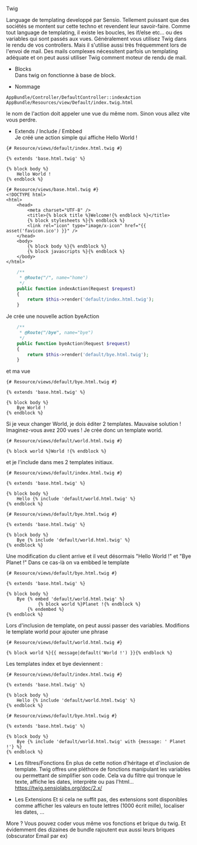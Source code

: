 Twig

Language de templating developpé par Sensio. Tellement puissant que des sociétés se montent sur cette techno et revendent leur savoir-faire.
Comme tout language de templating, il existe les boucles, les if/else etc... ou des variables qui sont passés aux vues.
Généralement vous utilisez Twig dans le rendu de vos controllers. Mais il s'utilise aussi très fréquemment lors de l'envoi de mail. Des mails complexes nécessitent parfois un templating adéquate et on peut aussi utiliser Twig comment moteur de rendu de mail.

- Blocks  
Dans twig on fonctionne à base de block.

- Nommage  
```
AppBundle/Controller/DefaultController::indexAction  
AppBundle/Resources/view/Default/index.twig.html
```
le nom de l'action doit appeler une vue du même nom. Sinon vous allez vite vous perdre.

- Extends / Include / Embbed  
Je créé une action simple qui affiche Hello World !
```twig
{# Resource/views/default/index.html.twig #}

{% extends 'base.html.twig' %}

{% block body %}
    Hello World !
{% endblock %}
```

```twig
{# Resource/views/base.html.twig #}
<!DOCTYPE html>
<html>
    <head>
        <meta charset="UTF-8" />
        <title>{% block title %}Welcome!{% endblock %}</title>
        {% block stylesheets %}{% endblock %}
        <link rel="icon" type="image/x-icon" href="{{ asset('favicon.ico') }}" />
    </head>
    <body>
        {% block body %}{% endblock %}
        {% block javascripts %}{% endblock %}
    </body>
</html>
```
```php
    /**
     * @Route("/", name="home")
     */
    public function indexAction(Request $request)
    {
        return $this->render('default/index.html.twig');
    }
```


Je crée une nouvelle action byeAction
```php
    /**
     * @Route("/bye", name="bye")
     */
    public function byeAction(Request $request)
    {
        return $this->render('default/bye.html.twig');
    }
```
et ma vue
```twig
{# Resource/views/default/bye.html.twig #}

{% extends 'base.html.twig' %}

{% block body %}
    Bye World !
{% endblock %}
```


Si je veux changer World, je dois éditer 2 templates. Mauvaise solution ! Imaginez-vous avez 200 vues !
Je crée donc un template world.
```twig
{# Resource/views/default/world.html.twig #}

{% block world %}World !{% endblock %}
```
et je l'include dans mes 2 templates initiaux.
```twig
{# Resource/views/default/index.html.twig #}

{% extends 'base.html.twig' %}

{% block body %}
    Hello {% include 'default/world.html.twig' %}
{% endblock %}
```
```twig
{# Resource/views/default/bye.html.twig #}

{% extends 'base.html.twig' %}

{% block body %}
    Bye {% include 'default/world.html.twig' %}
{% endblock %}
```

Une modification du client arrive et il veut désormais "Hello World !" et "Bye Planet !"
Dans ce cas-là on va embbed le template
```twig
{# Resource/views/default/bye.html.twig #}

{% extends 'base.html.twig' %}

{% block body %}
    Bye {% embed 'default/world.html.twig' %}
            {% block world %}Planet !{% endblock %}
        {% endembed %}
{% endblock %}
```

Lors d'inclusion de template, on peut aussi passer des variables. Modifions le template world pour ajouter une phrase
```twig
{# Resource/views/default/world.html.twig #}

{% block world %}{{ message|default('World !') }}{% endblock %}
```
Les templates index et bye deviennent : 
```twig
{# Resource/views/default/index.html.twig #}

{% extends 'base.html.twig' %}

{% block body %}
    Hello {% include 'default/world.html.twig' %}
{% endblock %}
```
```twig
{# Resource/views/default/bye.html.twig #}

{% extends 'base.html.twig' %}

{% block body %}
    Bye {% include 'default/world.html.twig' with {message: ' Planet !'} %}
{% endblock %}
```

- Les filtres/Fonctions
En plus de cette notion d'héritage et d'inclusion de template. Twig offres une pléthore de fonctions manipulant les variables ou permettant de simplifier son code.
Cela va du filtre qui tronque le texte, affiche les dates, interprète ou pas l'html...
https://twig.sensiolabs.org/doc/2.x/

- Les Extensions
Et si cela ne suffit pas, des extensions sont disponibles comme afficher les valeurs en toute lettres (1000 écrit mille), localiser les dates, ...


More ? Vous pouvez coder vous même vos fonctions et brique du twig. Et évidemment des dizaines de bundle rajoutent eux aussi leurs briques (obscurator Email par ex)

